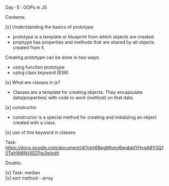 Day -5 : OOPs in JS

Contents:

[x] Understanding the basics of prototype

- prototype is a template or blueprint from which objects are created.
- proptype has properties and methods that are shared by all objects created from it.

Creating prototype can be done in two ways:

- using function prototype
- using class keyword (ES6)

[x] What are classes in js?

- Classes are a template for creating objects. They encapsulate data(properties) with code to work (method) on that data.

[x] constructor

- constructor is a special method for creating and initializing an object created with a class.

[x] use of this keyword in classes

Task: https://docs.google.com/document/d/1ckh6RegMhmyBwqbbtYHygA8Y0Q10TqHW8fkjX0ZPw3g/edit

Doubts:

[x] Task: median  
[x] sort method - array
